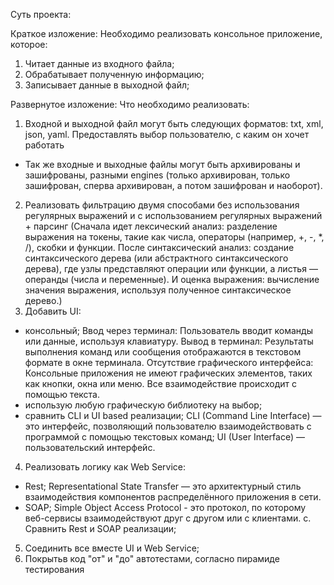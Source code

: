 Суть проекта:

Краткое изложение:
Необходимо реализовать консольное приложение, которое:
1)  Читает данные из входного файла;
2)  Обрабатывает полученную информацию;
3)  Записывает данные в выходной файл;

Развернутое изложение:
Что необходимо реализовать:
1. Входной и выходной файл могут быть следующих форматов: txt, xml, json, yaml. Предоставлять выбор пользователю, с каким он хочет работать
* Так же входные и выходные файлы могут быть архивированы и зашифрованы, разными engines (только архивирован, только зашифрован, сперва архивирован, а потом зашифрован и наоборот).
2. Реализовать фильтрацию двумя способами без использования регулярных выражений и с использованием регулярных выражений + парсинг (Сначала идет лексический анализ: разделение выражения на токены, такие как числа, операторы (например, +, -, *, /), скобки и функции. После синтаксический анализ: создание синтаксического дерева (или абстрактного синтаксического дерева), где узлы представляют операции или функции, а листья — операнды (числа и переменные). И оценка выражения: вычисление значения выражения, используя полученное синтаксическое дерево.) 
3. Добавить UI:
  *  консольный;
Ввод через терминал: Пользователь вводит команды или данные, используя клавиатуру.
Вывод в терминал: Результаты выполнения команд или сообщения отображаются в текстовом формате в окне терминала.
Отсутствие графического интерфейса: Консольные приложения не имеют графических элементов, таких как кнопки, окна или меню. Все взаимодействие происходит с помощью текста.
  *  использую любую графическую библиотеку на выбор;
  *  сравнить CLI и UI based реализации;
CLI (Command Line Interface) — это интерфейс, позволяющий пользователю взаимодействовать с программой с помощью текстовых команд; 
UI (User Interface) — пользовательский интерфейс.
4. Реализовать логику как Web Service:
 *  Rest;
Representational State Transfer — это архитектурный стиль взаимодействия компонентов распределённого приложения в сети. 
 *  SOAP;
Simple Object Access Protocol - это протокол, по которому веб-сервисы взаимодействуют друг с другом или с клиентами.
c.  Сравнить Rest и SOAP реализации;
5. Соединить все вместе UI и Web Service;
6. Покрытьв код "от" и "до" автотестами, согласно пирамиде тестирования

